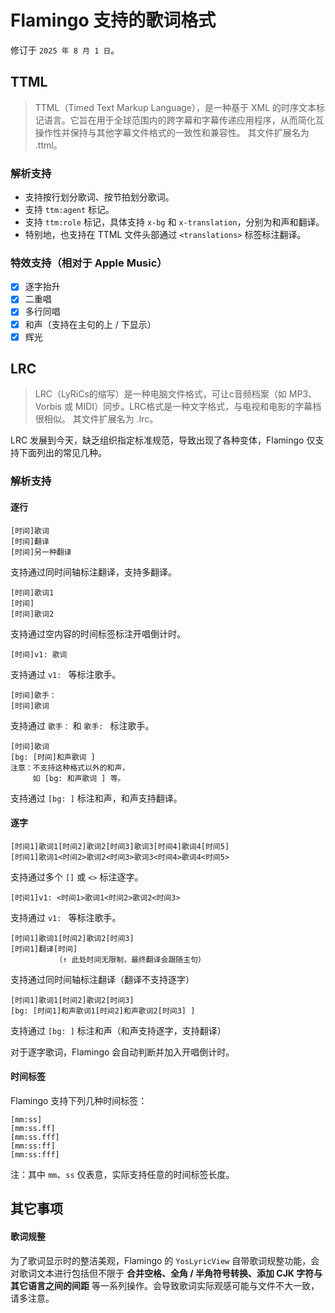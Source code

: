 # Flamingo 支持的歌词格式

修订于 `2025 年 8 月 1 日`。

## TTML

> TTML（Timed Text Markup Language），是一种基于 XML 的时序文本标记语言。它旨在用于全球范围内的跨字幕和字幕传递应用程序，从而简化互操作性并保持与其他字幕文件格式的一致性和兼容性。
其文件扩展名为 .ttml。

### 解析支持

- 支持按行划分歌词、按节拍划分歌词。
- 支持 `ttm:agent` 标记。
- 支持 `ttm:role` 标记，具体支持 `x-bg` 和 `x-translation`，分别为和声和翻译。
- 特别地，也支持在 TTML 文件头部通过 `<translations>` 标签标注翻译。

### 特效支持（相对于 Apple Music）

- [x] 逐字抬升
- [x] 二重唱
- [x] 多行同唱
- [x] 和声（支持在主句的上 / 下显示）
- [x] 辉光

## LRC

> LRC（LyRiCs的缩写）是一种电脑文件格式，可让c音频档案（如 MP3、Vorbis 或 MIDI）同步。LRC格式是一种文字格式，与电视和电影的字幕档很相似。
其文件扩展名为 .lrc。

LRC 发展到今天，缺乏组织指定标准规范，导致出现了各种变体，Flamingo 仅支持下面列出的常见几种。

### 解析支持

#### 逐行

```
[时间]歌词
[时间]翻译
[时间]另一种翻译
```

支持通过同时间轴标注翻译，支持多翻译。

```
[时间]歌词1
[时间]
[时间]歌词2
```

支持通过空内容的时间标签标注开唱倒计时。

```
[时间]v1: 歌词
```

支持通过 `v1: ` 等标注歌手。

```
[时间]歌手：
[时间]歌词
```

支持通过 `歌手：` 和 `歌手: ` 标注歌手。

```
[时间]歌词
[bg: [时间]和声歌词 ]
注意：不支持这种格式以外的和声，
     如 [bg: 和声歌词 ] 等。
```

支持通过 `[bg: ]` 标注和声，和声支持翻译。

#### 逐字

```
[时间1]歌词1[时间2]歌词2[时间3]歌词3[时间4]歌词4[时间5]
[时间1]歌词1<时间2>歌词2<时间3>歌词3<时间4>歌词4<时间5>
```

支持通过多个 `[]` 或 `<>` 标注逐字。

```
[时间1]v1: <时间1>歌词1<时间2>歌词2<时间3>
```

支持通过 `v1: ` 等标注歌手。

```
[时间1]歌词1[时间2]歌词2[时间3]
[时间1]翻译[时间]
          （↑ 此处时间无限制，最终翻译会跟随主句）
```

支持通过同时间轴标注翻译（翻译不支持逐字）

```
[时间1]歌词1[时间2]歌词2[时间3]
[bg: [时间1]和声歌词1[时间2]和声歌词2[时间3] ]
```

支持通过 `[bg: ]` 标注和声（和声支持逐字，支持翻译）

对于逐字歌词，Flamingo 会自动判断并加入开唱倒计时。

#### 时间标签

Flamingo 支持下列几种时间标签：

```
[mm:ss]
[mm:ss.ff]
[mm:ss.fff]
[mm:ss:ff]
[mm:ss:fff]
```

注：其中 `mm`、`ss` 仅表意，实际支持任意的时间标签长度。

## 其它事项

#### 歌词规整

为了歌词显示时的整洁美观，Flamingo 的 `YosLyricView` 自带歌词规整功能，会对歌词文本进行包括但不限于 **合并空格、全角 / 半角符号转换、添加 CJK 字符与其它语言之间的间距** 等一系列操作。会导致歌词实际观感可能与文件不大一致，请多注意。  
